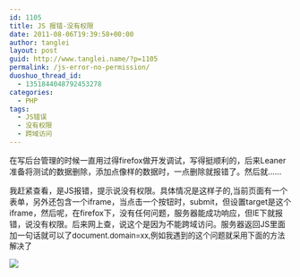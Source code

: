 ```yaml
---
id: 1105
title: JS 报错-没有权限
date: 2011-08-06T19:39:58+00:00
author: tanglei
layout: post
guid: http://www.tanglei.name/?p=1105
permalink: /js-error-no-permission/
duoshuo_thread_id:
  - 1351844048792453278
categories:
  - PHP
tags:
  - JS错误
  - 没有权限
  - 跨域访问
---
```

在写后台管理的时候一直用过得firefox做开发调试，写得挺顺利的，后来Leaner准备将测试的数据删除，添加点像样的数据时，一点删除就报错了。然后就…… 

我赶紧查看，是JS报错，提示说没有权限。具体情况是这样子的,当前页面有一个表单，另外还包含一个iframe，当点击一个按钮时，submit，但设置target是这个iframe，然后呢，在firefox下，没有任何问题，服务器能成功响应，但IE下就报错，说没有权限。后来网上查，说这个是因为不能跨域访问。服务器返回JS里面加一句话就可以了<span style="font-size:10pt">document.domain=xx,例如我遇到的这个问题就采用下面的方法解决了<br /> </span>

![](http://www.tanglei.name/wp-content/uploads/2011/08/080611_1139_JS1.png)